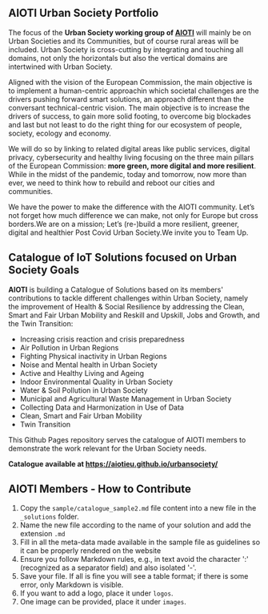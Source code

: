 ## AIOTI Urban Society Portfolio

The focus of the **Urban Society working group of [AIOTI](aioti.eu)** will mainly be on Urban Societies and its Communities, but of course rural areas will be included. Urban Society is cross-cutting by integrating and touching all domains, not only the horizontals but also the vertical domains are intertwined with Urban Society.

Aligned with the vision of the European Commission, the main objective is to implement a human-centric approachin which societal challenges are the drivers pushing forward smart solutions, an approach different than the conversant technical-centric vision. The main objective is to increase the drivers of success, to gain more solid footing, to overcome big blockades and last but not least to do the right thing for our ecosystem of people, society, ecology and economy. 

We will do so by linking to related digital areas like public services, digital privacy, cybersecurity and healthy living focusing on the three main pillars of the European Commission: **more green, more digital and more resilient**. While in the midst of the pandemic, today and tomorrow, now more than ever, we need to think how to rebuild and reboot our cities and communities.

We have the power to make the difference with the AIOTI community. Let’s not forget how much difference we can make, not only for Europe but cross borders.We are on a mission; Let’s (re-)build a more resilient, greener, digital and healthier Post Covid Urban Society.We invite you to Team Up. 


## Catalogue of IoT Solutions focused on Urban Society Goals

**AIOTI** is building a Catalogue of Solutions based on its members' contributions to tackle different challenges within Urban Society, namely the improvement of Health & Social Resilience by addressing the Clean, Smart and Fair Urban Mobility and Reskill and Upskill, Jobs and Growth, and the Twin Transition:

* Increasing crisis reaction and crisis preparedness
* Air Pollution in Urban Regions
* Fighting Physical inactivity in Urban Regions
* Noise and Mental health in Urban Society
* Active and Healthy Living and Ageing
* Indoor Environmental Quality in Urban Society
* Water & Soil Pollution in Urban Society
* Municipal and Agricultural Waste Management in Urban Society
* Collecting Data and Harmonization in Use of Data
* Clean, Smart and Fair Urban Mobility
* Twin Transition

This Github Pages repository serves the catalogue of AIOTI members to demonstrate the work relevant for the Urban Society needs.

**Catalogue available at https://aiotieu.github.io/urbansociety/**

## AIOTI Members - How to Contribute

1. Copy the `sample/catalogue_sample2.md` file content into a new file in the `_solutions` folder.
2. Name the new file according to the name of your solution and add the extension `.md`
3. Fill in all the meta-data made available in the sample file as guidelines so it can be properly rendered on the website
4. Ensure you follow Markdown rules, e.g., in text avoid the character ':' (recognized as a separator field) and also isolated '-'.
5. Save your file. If all is fine you will see a table format; if there is some error, only Markdown is visible.
6. If you want to add a logo, place it under `logos`.
7. One image can be provided, place it under `images`.
